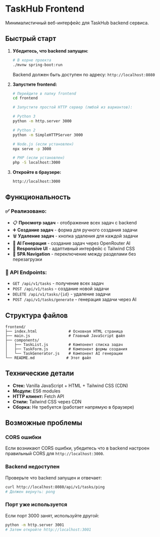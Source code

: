 # TaskHub Frontend

Минималистичный веб-интерфейс для TaskHub backend сервиса.

## Быстрый старт

1. **Убедитесь, что backend запущен:**
   ```bash
   # В корне проекта
   ./mvnw spring-boot:run
   ```
   Backend должен быть доступен по адресу: `http://localhost:8080`

2. **Запустите frontend:**
   ```bash
   # Перейдите в папку frontend
   cd frontend
   
   # Запустите простой HTTP сервер (любой из вариантов):
   
   # Python 3
   python -m http.server 3000
   
   # Python 2
   python -m SimpleHTTPServer 3000
   
   # Node.js (если установлен)
   npx serve -p 3000
   
   # PHP (если установлен)
   php -S localhost:3000
   ```

3. **Откройте в браузере:**
   ```
   http://localhost:3000
   ```

## Функциональность

### ✅ Реализовано:
- 📋 **Просмотр задач** - отображение всех задач с backend
- ➕ **Создание задач** - форма для ручного создания задачи
- 🗑️ **Удаление задач** - кнопка удаления для каждой задачи
- 🤖 **AI Генерация** - создание задач через OpenRouter AI
- 🎨 **Responsive UI** - адаптивный интерфейс с Tailwind CSS
- 📱 **SPA Navigation** - переключение между разделами без перезагрузки

### 🔧 API Endpoints:
- `GET /api/v1/tasks` - получение всех задач
- `POST /api/v1/tasks` - создание новой задачи
- `DELETE /api/v1/tasks/{id}` - удаление задачи
- `POST /api/v1/tasks/generate` - генерация задачи через AI

## Структура файлов

```
frontend/
├── index.html              # Основная HTML страница
├── main.js                 # Главный JavaScript файл
├── components/
│   ├── TaskList.js         # Компонент списка задач
│   ├── TaskForm.js         # Компонент формы создания
│   └── TaskGenerator.js    # Компонент AI генерации
└── README.md              # Этот файл
```

## Технические детали

- **Стек:** Vanilla JavaScript + HTML + Tailwind CSS (CDN)
- **Модули:** ES6 modules
- **HTTP клиент:** Fetch API
- **Стили:** Tailwind CSS через CDN
- **Сборка:** Не требуется (работает напрямую в браузере)

## Возможные проблемы

### CORS ошибки
Если возникают CORS ошибки, убедитесь что в backend настроен правильный CORS для `http://localhost:3000`.

### Backend недоступен
Проверьте что backend запущен и отвечает:
```bash
curl http://localhost:8080/api/v1/tasks/ping
# Должен вернуть: pong
```

### Порт уже используется
Если порт 3000 занят, используйте другой:
```bash
python -m http.server 3001
# Затем откройте http://localhost:3001
```